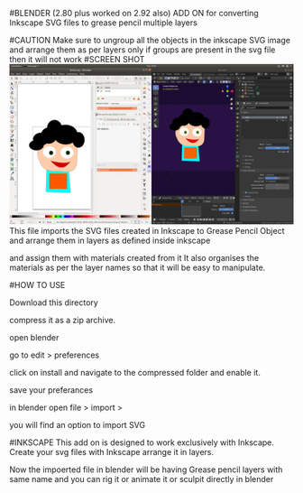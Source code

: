#BLENDER (2.80 plus worked on 2.92 also) ADD ON for converting Inkscape SVG files to grease pencil multiple layers



#CAUTION
Make sure to ungroup all the objects in the inkscape SVG image and arrange them as per layers only 
if groups are present in the svg file then it will not work
#SCREEN SHOT
![alt text](https://github.com/anssshu/inkscape_svg_to_gp/blob/master/image.jpg)
This file imports the SVG files created in Inkscape to Grease Pencil Object
and arrange them in layers as defined inside inkscape

and assign them with materials created from it
It also organises the materials as per the layer names so that it will be easy to manipulate.


#HOW TO USE

Download this directory

compress it as a zip archive.

open blender

go to edit > preferences

click on install and navigate to the compressed folder 
and enable it.


save your preferances 

in blender open file > import > 

you will find an option to import SVG 

#INKSCAPE
This add on is designed to work exclusively with Inkscape.
Create your svg files with Inkscape arrange it in layers.

Now the impoerted file in blender will be having Grease pencil layers with 
same name and you can rig it or animate it or sculpit directly in blender 


